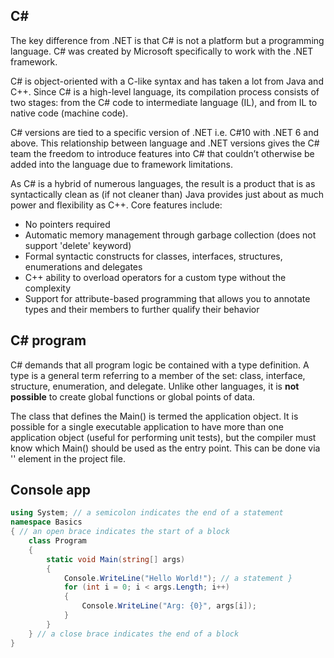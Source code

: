 ## C#

The key difference from .NET is that C# is not a platform but a programming language. C# was created by Microsoft specifically to work with the .NET framework.

C# is object-oriented with a C-like syntax and has taken a lot from Java and C++. Since C# is a high-level language, its compilation process consists of two stages: from the C# code to intermediate language (IL), and from IL to native code (machine code).

C# versions are tied to a specific version of .NET i.e. C#10 with .NET 6 and above. This relationship between language and .NET versions gives the C# team the freedom to introduce features into C# that couldn’t otherwise be added into the language due to framework limitations.

As C# is a hybrid of numerous languages, the result is a product that is as syntactically clean as (if not cleaner than) Java provides just about as much power and flexibility as C++. Core features include:

- No pointers required
- Automatic memory management through garbage collection (does not support 'delete' keyword)
- Formal syntactic constructs for classes, interfaces, structures, enumerations and delegates
- C++ ability to overload operators for a custom type without the complexity
- Support for attribute-based programming that allows you to annotate types and their members to further qualify their behavior

## C# program

C# demands that all program logic be contained with a type definition. A type is a general term referring to a member of the set: class, interface, structure, enumeration, and delegate. Unlike other languages, it is **not possible** to create global functions or global points of data.

The class that defines the Main() is termed the application object. It is possible for a single executable application to have more than one application object (useful for performing unit tests), but the compiler must know which Main() should be used as the entry point. This can be done via '<StartupObject>' element in the project file.

## Console app

```c#
using System; // a semicolon indicates the end of a statement
namespace Basics
{ // an open brace indicates the start of a block
    class Program
    {
        static void Main(string[] args)
        {
            Console.WriteLine("Hello World!"); // a statement }
            for (int i = 0; i < args.Length; i++)
            {
                Console.WriteLine("Arg: {0}", args[i]);
            }
        }
    } // a close brace indicates the end of a block
}
```
